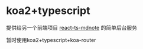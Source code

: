 # koa2+typescript

提供给另一个前端项目 [react-ts-mdnote](https://github.com/zero9527/react-ts-mdnote) 的简单后台服务

暂时使用koa2+typescript+koa-router